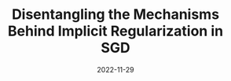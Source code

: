 ---
title: "Disentangling the Mechanisms Behind Implicit Regularization in SGD"
collection: publications
permalink: /publication/disentangling
authors: Zachary Novack, Simran Kaur, Tanya Marwah, Saurabh Garg, Zachary Lipton
excerpt: 'This work presents a comparative empirical study of different gradient norm-based regularizers for improving Large-Batch Stochastic Gradient Descent, and ties this behavior to the trajectory of the micro-batch gradient norm during training.'
date: 2022-11-29
venue: ['International Conference on Learning Representations (ICLR), 2023', 'NeurIPS Workshop on The Benefits of Higher-Order Optimization in Machine Learning, 2022']
modifier: ['  ', 'Spotlight']
paperurl: 'https://arxiv.org/abs/2211.15853'
code: 'https://github.com/acmi-lab/imp-regularizers'
abs_title: disen_2023_abs
bib_title: disen_2023_bib
pub_status: 'conference'
citation: '@inproceedings{novack2023disentangling,<br />
title={Disentangling the Mechanisms Behind Implicit Regularization in SGD},<br />
author={Novack, Zachary and Kaur, Simran and Marwah, Tanya and Garg, Saurabh and Lipton, Zachary},<br />
booktitle={International Conference on Learning Representations (ICLR)},<br />
year={2023} }'
---